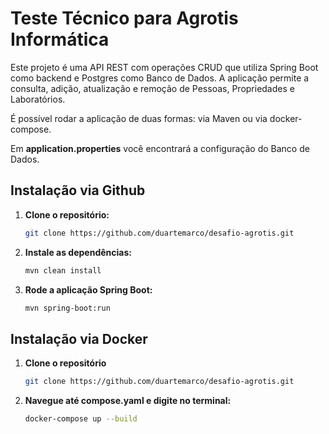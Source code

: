 # Teste Técnico para Agrotis Informática

Este projeto é uma API REST com operações CRUD que utiliza Spring Boot como backend e Postgres como Banco de Dados.
A aplicação permite a consulta, adição, atualização e remoção de Pessoas, Propriedades e Laboratórios.

É possível rodar a aplicação de duas formas: via Maven ou via docker-compose. 

Em **application.properties** você encontrará a configuração do Banco de Dados.

## Instalação via Github
1. **Clone o repositório:**

   ```bash
   git clone https://github.com/duartemarco/desafio-agrotis.git
    ```

2. **Instale as dependências:**

    ```bash
    mvn clean install
    ```

3. **Rode a aplicação Spring Boot:**

    ```bash
    mvn spring-boot:run
    ```

## Instalação via Docker
1. **Clone o repositório**

   ```bash
   git clone https://github.com/duartemarco/desafio-agrotis.git
    ```
2. **Navegue até compose.yaml e digite no terminal:**
    ```bash
    docker-compose up --build
    ```
